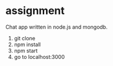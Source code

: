 # assignment

Chat app written in node.js and mongodb.

1) git clone 
2) npm install 
3) npm start 
4) go to localhost:3000

